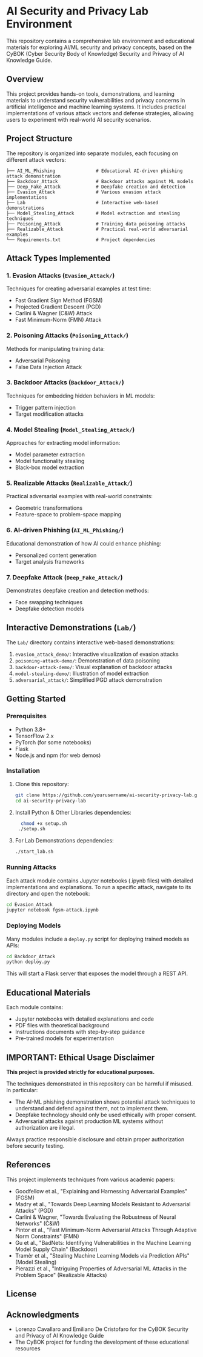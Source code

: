 # AI Security and Privacy Lab Environment

This repository contains a comprehensive lab environment and educational materials for exploring AI/ML security and privacy concepts, based on the CyBOK (Cyber Security Body of Knowledge) Security and Privacy of AI Knowledge Guide.

## Overview

This project provides hands-on tools, demonstrations, and learning materials to understand security vulnerabilities and privacy concerns in artificial intelligence and machine learning systems. It includes practical implementations of various attack vectors and defense strategies, allowing users to experiment with real-world AI security scenarios.

## Project Structure

The repository is organized into separate modules, each focusing on different attack vectors:

```
├── AI_ML_Phishing               # Educational AI-driven phishing attack demonstration
├── Backdoor_Attack              # Backdoor attacks against ML models
├── Deep_Fake_Attack             # Deepfake creation and detection
├── Evasion_Attack               # Various evasion attack implementations
├── Lab                          # Interactive web-based demonstrations
├── Model_Stealing_Attack        # Model extraction and stealing techniques
├── Poisoning_Attack             # Training data poisoning attacks
├── Realizable_Attack            # Practical real-world adversarial examples
└── Requirements.txt             # Project dependencies
```

## Attack Types Implemented

### 1. Evasion Attacks (`Evasion_Attack/`)
Techniques for creating adversarial examples at test time:
- Fast Gradient Sign Method (FGSM)
- Projected Gradient Descent (PGD)
- Carlini & Wagner (C&W) Attack
- Fast Minimum-Norm (FMN) Attack

### 2. Poisoning Attacks (`Poisoning_Attack/`)
Methods for manipulating training data:
- Adversarial Poisoning
- False Data Injection Attack

### 3. Backdoor Attacks (`Backdoor_Attack/`)
Techniques for embedding hidden behaviors in ML models:
- Trigger pattern injection
- Target modification attacks

### 4. Model Stealing (`Model_Stealing_Attack/`)
Approaches for extracting model information:
- Model parameter extraction
- Model functionality stealing
- Black-box model extraction

### 5. Realizable Attacks (`Realizable_Attack/`)
Practical adversarial examples with real-world constraints:
- Geometric transformations
- Feature-space to problem-space mapping

### 6. AI-driven Phishing (`AI_ML_Phishing/`)
Educational demonstration of how AI could enhance phishing:
- Personalized content generation
- Target analysis frameworks

### 7. Deepfake Attack (`Deep_Fake_Attack/`)
Demonstrates deepfake creation and detection methods:
- Face swapping techniques
- Deepfake detection models

## Interactive Demonstrations (`Lab/`)

The `Lab/` directory contains interactive web-based demonstrations:

1. `evasion_attack_demo/`: Interactive visualization of evasion attacks
2. `poisoning-attack-demo/`: Demonstration of data poisoning
3. `backdoor-attack-demo/`: Visual explanation of backdoor attacks
4. `model-stealing-demo/`: Illustration of model extraction
5. `adversarial_attack/`: Simplified PGD attack demonstration

## Getting Started

### Prerequisites

- Python 3.8+
- TensorFlow 2.x
- PyTorch (for some notebooks)
- Flask
- Node.js and npm (for web demos)

### Installation

1. Clone this repository:
   ```bash
   git clone https://github.com/yourusername/ai-security-privacy-lab.git
   cd ai-security-privacy-lab
   ```

2. Install Python & Other Libraries dependencies:
   ```bash
     chmod +x setup.sh
    ./setup.sh
   ```

3. For Lab Demonstrations dependencies:
   ```bash
   ./start_lab.sh
   ```

### Running Attacks

Each attack module contains Jupyter notebooks (.ipynb files) with detailed implementations and explanations. To run a specific attack, navigate to its directory and open the notebook:

```bash
cd Evasion_Attack
jupyter notebook fgsm-attack.ipynb
```

### Deploying Models

Many modules include a `deploy.py` script for deploying trained models as APIs:

```bash
cd Backdoor_Attack
python deploy.py
```

This will start a Flask server that exposes the model through a REST API.

## Educational Materials

Each module contains:
- Jupyter notebooks with detailed explanations and code
- PDF files with theoretical background
- Instructions documents with step-by-step guidance
- Pre-trained models for experimentation

## IMPORTANT: Ethical Usage Disclaimer

**This project is provided strictly for educational purposes.**

The techniques demonstrated in this repository can be harmful if misused. In particular:

- The AI-ML phishing demonstration shows potential attack techniques to understand and defend against them, not to implement them.
- Deepfake technology should only be used ethically with proper consent.
- Adversarial attacks against production ML systems without authorization are illegal.

Always practice responsible disclosure and obtain proper authorization before security testing.

## References

This project implements techniques from various academic papers:

- Goodfellow et al., "Explaining and Harnessing Adversarial Examples" (FGSM)
- Madry et al., "Towards Deep Learning Models Resistant to Adversarial Attacks" (PGD)
- Carlini & Wagner, "Towards Evaluating the Robustness of Neural Networks" (C&W)
- Pintor et al., "Fast Minimum-Norm Adversarial Attacks Through Adaptive Norm Constraints" (FMN)
- Gu et al., "BadNets: Identifying Vulnerabilities in the Machine Learning Model Supply Chain" (Backdoor)
- Tramèr et al., "Stealing Machine Learning Models via Prediction APIs" (Model Stealing)
- Pierazzi et al., "Intriguing Properties of Adversarial ML Attacks in the Problem Space" (Realizable Attacks)

## License



## Acknowledgments

- Lorenzo Cavallaro and Emiliano De Cristofaro for the CyBOK Security and Privacy of AI Knowledge Guide
- The CyBOK project for funding the development of these educational resources
